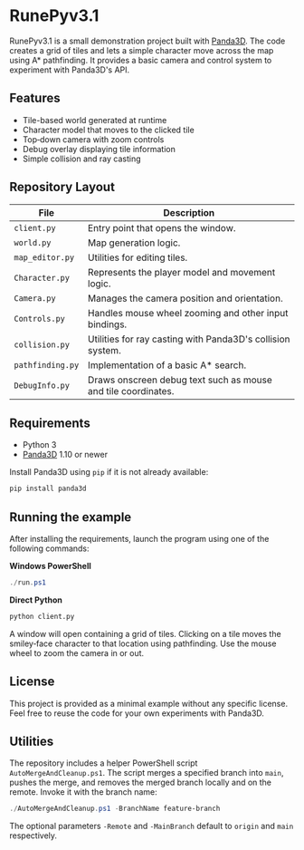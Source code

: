# RunePyv3.1

RunePyv3.1 is a small demonstration project built with [Panda3D](https://www.panda3d.org/). The code creates a grid of tiles and lets a simple character move across the map using A* pathfinding. It provides a basic camera and control system to experiment with Panda3D's API.

## Features

- Tile-based world generated at runtime
- Character model that moves to the clicked tile
- Top‑down camera with zoom controls
- Debug overlay displaying tile information
- Simple collision and ray casting

## Repository Layout

| File | Description |
|------|-------------|
| `client.py` | Entry point that opens the window. |
| `world.py` | Map generation logic. |
| `map_editor.py` | Utilities for editing tiles. |
| `Character.py` | Represents the player model and movement logic. |
| `Camera.py` | Manages the camera position and orientation. |
| `Controls.py` | Handles mouse wheel zooming and other input bindings. |
| `collision.py` | Utilities for ray casting with Panda3D's collision system. |
| `pathfinding.py` | Implementation of a basic A* search. |
| `DebugInfo.py` | Draws onscreen debug text such as mouse and tile coordinates. |

## Requirements

- Python 3
- [Panda3D](https://www.panda3d.org/) 1.10 or newer

Install Panda3D using `pip` if it is not already available:

```bash
pip install panda3d
```

## Running the example

After installing the requirements, launch the program using one of the following commands:

**Windows PowerShell**
```powershell
./run.ps1
```

**Direct Python**
```bash
python client.py
```

A window will open containing a grid of tiles. Clicking on a tile moves the smiley‑face character to that location using pathfinding. Use the mouse wheel to zoom the camera in or out.

## License

This project is provided as a minimal example without any specific license. Feel free to reuse the code for your own experiments with Panda3D.


## Utilities

The repository includes a helper PowerShell script `AutoMergeAndCleanup.ps1`. The script merges a specified branch into `main`, pushes the merge, and removes the merged branch locally and on the remote. Invoke it with the branch name:

```powershell
./AutoMergeAndCleanup.ps1 -BranchName feature-branch
```

The optional parameters `-Remote` and `-MainBranch` default to `origin` and `main` respectively.
